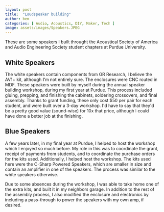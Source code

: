 ```yaml
---
layout: post
title:  "Loudspeaker building"
author: ben
categories: [ Audio, Acoustics, DIY, Maker, Tech ]
image: assets/images/Speakers.JPEG
---
```


These are some speakers I built throught the Acoustical Society of America and Audio Engineering Society student chapters at Purdue University. 


## White Speakers

The white speakers contain components from GR Research, I believe the AV1+ kit, although I'm not entirely sure. The enclosures were CNC routed in MDF. These speakers were built by myself during the annual speaker building workshop, during my first year at Purdue. This process included gluing, prepping, and finishing the cabinets, soldering crossovers, and final assembly. Thanks to grant funding, these only cost $50 per pair for each student, and were built over a 3-day workshop. I'd have to say that they'd be a pretty good value (sound-wise) for 10x that price, although I could have done a better job at the finishing.

## Blue Speakers

A few years later, in my final year at Purdue, I helped to host the workshop which I enjoyed so much before. My role in this was to coordinate the grant, receipt of payments from students, and to coordinate the purchase orders for the kits used. Additionally, I helped host the workshop. The kits used here were the C-Sharp Powered Speakers, which are smaller in size and contain an amplifier in one of the speakers. The process was similar to the white speakers otherwise.

Due to some absences during the workshop, I was able to take home one of the extra kits, and built it in my neighbors garage. In addition to the rest of the assembly process, I also modified the enclosure and electronics by including a pass-through to power the speakers with my own amp, if desired.